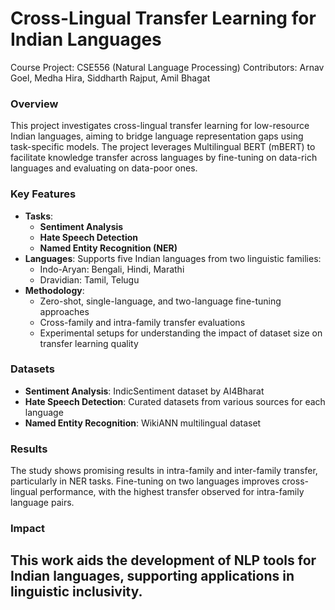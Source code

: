 # Cross-Lingual Transfer Learning for Indian Languages
Course Project: CSE556 (Natural Language Processing)
Contributors: Arnav Goel, Medha Hira, Siddharth Rajput, Amil Bhagat

### Overview
This project investigates cross-lingual transfer learning for low-resource Indian languages, aiming to bridge language representation gaps using task-specific models. The project leverages Multilingual BERT (mBERT) to facilitate knowledge transfer across languages by fine-tuning on data-rich languages and evaluating on data-poor ones. 

### Key Features
- **Tasks**: 
  - **Sentiment Analysis**
  - **Hate Speech Detection**
  - **Named Entity Recognition (NER)**
- **Languages**: Supports five Indian languages from two linguistic families:
  - Indo-Aryan: Bengali, Hindi, Marathi
  - Dravidian: Tamil, Telugu
- **Methodology**:
  - Zero-shot, single-language, and two-language fine-tuning approaches
  - Cross-family and intra-family transfer evaluations
  - Experimental setups for understanding the impact of dataset size on transfer learning quality

### Datasets
- **Sentiment Analysis**: IndicSentiment dataset by AI4Bharat
- **Hate Speech Detection**: Curated datasets from various sources for each language
- **Named Entity Recognition**: WikiANN multilingual dataset

### Results
The study shows promising results in intra-family and inter-family transfer, particularly in NER tasks. Fine-tuning on two languages improves cross-lingual performance, with the highest transfer observed for intra-family language pairs.

### Impact
This work aids the development of NLP tools for Indian languages, supporting applications in linguistic inclusivity.
---
